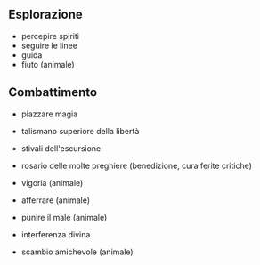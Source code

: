 
## Esplorazione
 - percepire spiriti
 - seguire le linee
 - guida
 - fiuto (animale)

## Combattimento
 - piazzare magia
 - talismano superiore della libertà
 - stivali dell'escursione
 - rosario delle molte preghiere (benedizione, cura ferite critiche)
 - vigoria (animale)
 - afferrare (animale)
 - punire il male (animale)

 - interferenza divina
 - scambio amichevole (animale)
